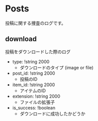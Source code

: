 # Posts
投稿に関する捜査のログです。

## download
投稿をダウンロードした際のログ

- type: !string 2000
  - ダウンロードのタイプ (image or file)
- post_id: !string 2000
  - 投稿のID
- item_id: !string 2000
  - アイテムのID
- extension: !string 2000
  - ファイルの拡張子
- is_success: !boolean
  - ダウンロードに成功したかどうか